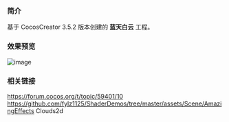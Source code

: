 ### 简介
基于 CocosCreator 3.5.2 版本创建的 **蓝天白云** 工程。

### 效果预览
![image](../../../gif/202207/2022072301.gif)

### 相关链接
https://forum.cocos.org/t/topic/59401/10        
https://github.com/fylz1125/ShaderDemos/tree/master/assets/Scene/AmazingEffects Clouds2d